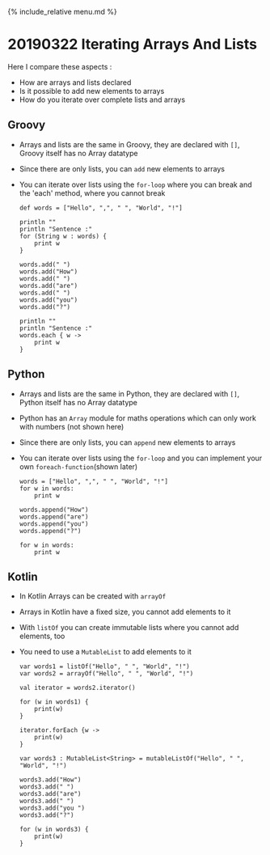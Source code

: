 {% include_relative menu.md %}

# 20190322 Iterating Arrays And Lists

Here I compare these aspects :

* How are arrays and lists declared
* Is it possible to add new elements to arrays
* How do you iterate over complete lists and arrays

## Groovy

* Arrays and lists are the same in Groovy, they are declared with `[]`, Groovy itself has no Array datatype
* Since there are only lists, you can `add` new elements to arrays
* You can iterate over lists using the `for-loop` where you can break and the 'each' method, where you cannot break

      def words = ["Hello", ",", " ", "World", "!"]
      
      println ""
      println "Sentence :"
      for (String w : words) {
          print w
      }
      
      words.add(" ")
      words.add("How")
      words.add(" ")
      words.add("are")
      words.add(" ")
      words.add("you")
      words.add("?")
      
      println ""
      println "Sentence :"
      words.each { w ->
          print w
      }
       
## Python

* Arrays and lists are the same in Python, they are declared with `[]`, Python itself has no Array datatype
* Python has an `Array` module for maths operations which can only work with numbers (not shown here) 
* Since there are only lists, you can `append` new elements to arrays
* You can iterate over lists using the `for-loop` and you can implement your own `foreach-function`(shown later)

      words = ["Hello", ",", " ", "World", "!"]
      for w in words:
          print w

      words.append("How")
      words.append("are")
      words.append("you")
      words.append("?")

      for w in words:
          print w

## Kotlin

* In Kotlin Arrays can be created with `arrayOf` 
* Arrays in Kotlin have a fixed size, you cannot add elements to it
* With `listOf` you can create immutable lists where you cannot add elements, too
* You need to use a `MutableList` to add elements to it

      var words1 = listOf("Hello", " ", "World", "!")
      var words2 = arrayOf("Hello", " ", "World", "!")
       
      val iterator = words2.iterator()
      
      for (w in words1) {
          print(w)
      }
      
      iterator.forEach {w ->
          print(w)
      }
        
      var words3 : MutableList<String> = mutableListOf("Hello", " ", "World", "!")
      
      words3.add("How")
      words3.add(" ")
      words3.add("are")
      words3.add(" ")
      words3.add("you ")
      words3.add("?")
      
      for (w in words3) {
          print(w)
      }
      
